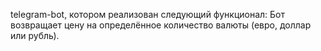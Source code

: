 telegram-bot, котором реализован следующий функционал:
Бот возвращает цену на определённое количество валюты (евро, доллар или рубль).
